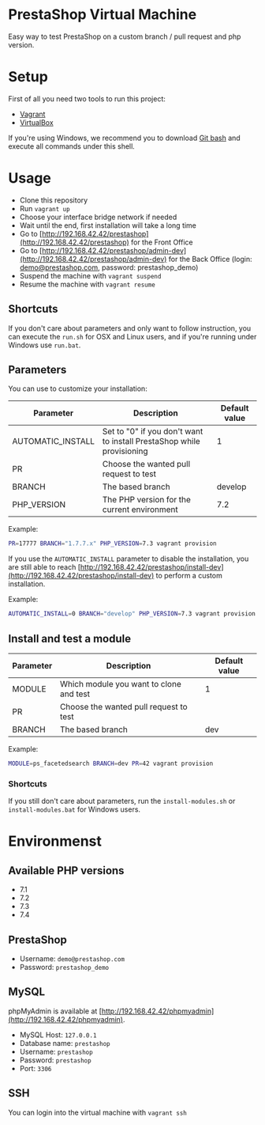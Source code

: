 # PrestaShop Virtual Machine

Easy way to test PrestaShop on a custom branch / pull request and php version.

# Setup

First of all you need two tools to run this project:

- [Vagrant](https://www.vagrantup.com/downloads.html)
- [VirtualBox](https://www.virtualbox.org/wiki/Downloads)

If you're using Windows, we recommend you to download [Git bash](https://git-scm.com/downloads) and execute all commands under this shell.


# Usage

- Clone this repository
- Run `vagrant up`
- Choose your interface bridge network if needed
- Wait until the end, first installation will take a long time
- Go to [http://192.168.42.42/prestashop](http://192.168.42.42/prestashop) for the Front Office
- Go to [http://192.168.42.42/prestashop/admin-dev](http://192.168.42.42/prestashop/admin-dev) for the Back Office (login: demo@prestashop.com, password: prestashop_demo)
- Suspend the machine with `vagrant suspend`
- Resume the machine with `vagrant resume`

## Shortcuts

If you don't care about parameters and only want to follow instruction, you can execute the `run.sh` for OSX and Linux users, and if you're running under Windows use `run.bat`.

## Parameters

You can use to customize your installation:

| Parameter         | Description                                                           | Default value |
|-------------------|-----------------------------------------------------------------------|---------------|
| AUTOMATIC_INSTALL | Set to "0" if you don't want to install PrestaShop while provisioning | 1             |
| PR                | Choose the wanted pull request to test                                |               |
| BRANCH            | The based branch                                                      | develop       |
| PHP_VERSION       | The PHP version for the current environment                           | 7.2           |


Example:

```bash
PR=17777 BRANCH="1.7.7.x" PHP_VERSION=7.3 vagrant provision
```

If you use the `AUTOMATIC_INSTALL` parameter to disable the installation, you are still able to reach [http://192.168.42.42/prestashop/install-dev](http://192.168.42.42/prestashop/install-dev) to perform a custom installation.

Example:

```bash
AUTOMATIC_INSTALL=0 BRANCH="develop" PHP_VERSION=7.3 vagrant provision
```

## Install and test a module


| Parameter         | Description                              | Default value |
|-------------------|------------------------------------------|---------------|
| MODULE            | Which module you want to clone and test  | 1             |
| PR                | Choose the wanted pull request to test   |               |
| BRANCH            | The based branch                         | dev           |


Example:

```bash
MODULE=ps_facetedsearch BRANCH=dev PR=42 vagrant provision
```
### Shortcuts

If you still don't care about parameters, run the `install-modules.sh` or `install-modules.bat` for Windows users.


# Environmenst

## Available PHP versions

- 7.1
- 7.2
- 7.3
- 7.4

## PrestaShop

- Username: `demo@prestashop.com`
- Password: `prestashop_demo`

## MySQL

phpMyAdmin is available at [http://192.168.42.42/phpmyadmin](http://192.168.42.42/phpmyadmin).

- MySQL Host: `127.0.0.1`
- Database name: `prestashop`
- Username: `prestashop`
- Password: `prestashop`
- Port: `3306`

## SSH

You can login into the virtual machine with `vagrant ssh`

